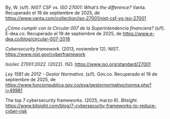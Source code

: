 

By, W. (s/f). _NIST CSF vs. ISO 27001: What’s the difference?_ Vanta. Recuperado el 19 de septiembre de 2025, de https://www.vanta.com/collection/iso-27001/nist-csf-vs-iso-27001

_¿Cómo cumplir con la Circular 007 de la Superintendencia financiera?_ (s/f). E-dea.co. Recuperado el 19 de septiembre de 2025, de https://www.e-dea.co/blog/circular-007-2018

_Cybersecurity framework_. (2013, noviembre 12). NIST. https://www.nist.gov/cyberframework

_Iso/iec 27001:2022_. (2022). ISO. https://www.iso.org/standard/27001

_Ley 1581 de 2012 - Gestor Normativo_. (s/f). Gov.co. Recuperado el 19 de septiembre de 2025, de https://www.funcionpublica.gov.co/eva/gestornormativo/norma.php?i=49981

The top 7 cybersecurity frameworks. (2025, marzo 6). _Bitsight_. https://www.bitsight.com/blog/7-cybersecurity-frameworks-to-reduce-cyber-risk